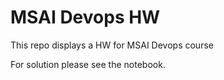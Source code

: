 # MSAI Devops HW
This repo displays a HW for MSAI Devops course

For solution please see the notebook.
